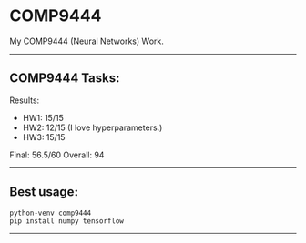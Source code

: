 # COMP9444

My COMP9444 (Neural Networks) Work.

------------------------------------------

## COMP9444 Tasks:

Results:
- HW1: 15/15
- HW2: 12/15 (I love hyperparameters.)
- HW3: 15/15

Final: 56.5/60
Overall: 94

------------------------------------------

## Best usage:

```
python-venv comp9444
pip install numpy tensorflow
```

-----------------------------------------
